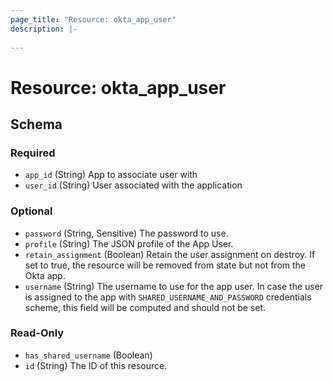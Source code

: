 ```yaml
---
page_title: "Resource: okta_app_user"
description: |-
  
---
```


# Resource: okta_app_user





<!-- schema generated by tfplugindocs -->
## Schema

### Required

- `app_id` (String) App to associate user with
- `user_id` (String) User associated with the application

### Optional

- `password` (String, Sensitive) The password to use.
- `profile` (String) The JSON profile of the App User.
- `retain_assignment` (Boolean) Retain the user assignment on destroy. If set to true, the resource will be removed from state but not from the Okta app.
- `username` (String) The username to use for the app user. In case the user is assigned to the app with `SHARED_USERNAME_AND_PASSWORD` credentials scheme, this field will be computed and should not be set.

### Read-Only

- `has_shared_username` (Boolean)
- `id` (String) The ID of this resource.


